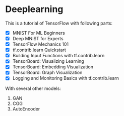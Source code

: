# Deeplearning

This is a tutorial of TensorFlow with following parts:

- [x] MNIST For ML Beginners
- [x] Deep MNIST for Experts
- [x] TensorFlow Mechanics 101
- [x] tf.contrib.learn Quickstart
- [x] Building Input Functions with tf.contrib.learn
- [x] TensorBoard: Visualizing Learning
- [x] TensorBoard: Embedding Visualization
- [x] TensorBoard: Graph Visualization
- [x] Logging and Monitoring Basics with tf.contrib.learn

With several other models:
1. GAN
2. CGG
3. AutoEncoder
